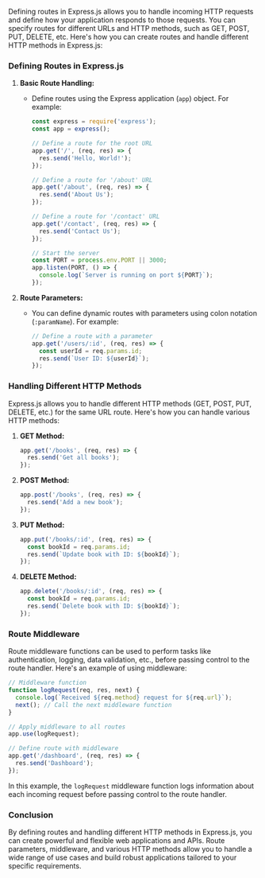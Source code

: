 Defining routes in Express.js allows you to handle incoming HTTP requests and define how your application responds to those requests. You can specify routes for different URLs and HTTP methods, such as GET, POST, PUT, DELETE, etc. Here's how you can create routes and handle different HTTP methods in Express.js:

### Defining Routes in Express.js

1. **Basic Route Handling:**
   - Define routes using the Express application (`app`) object. For example:
     ```javascript
     const express = require('express');
     const app = express();

     // Define a route for the root URL
     app.get('/', (req, res) => {
       res.send('Hello, World!');
     });

     // Define a route for '/about' URL
     app.get('/about', (req, res) => {
       res.send('About Us');
     });

     // Define a route for '/contact' URL
     app.get('/contact', (req, res) => {
       res.send('Contact Us');
     });

     // Start the server
     const PORT = process.env.PORT || 3000;
     app.listen(PORT, () => {
       console.log(`Server is running on port ${PORT}`);
     });
     ```

2. **Route Parameters:**
   - You can define dynamic routes with parameters using colon notation (`:paramName`). For example:
     ```javascript
     // Define a route with a parameter
     app.get('/users/:id', (req, res) => {
       const userId = req.params.id;
       res.send(`User ID: ${userId}`);
     });
     ```

### Handling Different HTTP Methods

Express.js allows you to handle different HTTP methods (GET, POST, PUT, DELETE, etc.) for the same URL route. Here's how you can handle various HTTP methods:

1. **GET Method:**
   ```javascript
   app.get('/books', (req, res) => {
     res.send('Get all books');
   });
   ```

2. **POST Method:**
   ```javascript
   app.post('/books', (req, res) => {
     res.send('Add a new book');
   });
   ```

3. **PUT Method:**
   ```javascript
   app.put('/books/:id', (req, res) => {
     const bookId = req.params.id;
     res.send(`Update book with ID: ${bookId}`);
   });
   ```

4. **DELETE Method:**
   ```javascript
   app.delete('/books/:id', (req, res) => {
     const bookId = req.params.id;
     res.send(`Delete book with ID: ${bookId}`);
   });
   ```

### Route Middleware

Route middleware functions can be used to perform tasks like authentication, logging, data validation, etc., before passing control to the route handler. Here's an example of using middleware:

```javascript
// Middleware function
function logRequest(req, res, next) {
  console.log(`Received ${req.method} request for ${req.url}`);
  next(); // Call the next middleware function
}

// Apply middleware to all routes
app.use(logRequest);

// Define route with middleware
app.get('/dashboard', (req, res) => {
  res.send('Dashboard');
});
```

In this example, the `logRequest` middleware function logs information about each incoming request before passing control to the route handler.

### Conclusion

By defining routes and handling different HTTP methods in Express.js, you can create powerful and flexible web applications and APIs. Route parameters, middleware, and various HTTP methods allow you to handle a wide range of use cases and build robust applications tailored to your specific requirements.